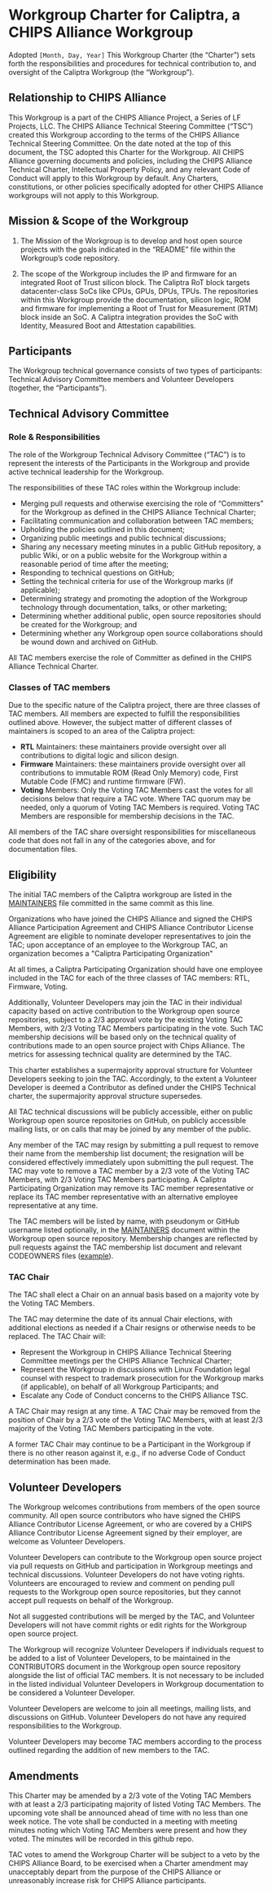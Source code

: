 # Workgroup Charter for Caliptra, a CHIPS Alliance Workgroup

Adopted `[Month, Day, Year]`
This Workgroup Charter (the “Charter”) sets forth the responsibilities and
procedures for technical contribution to, and oversight of the Caliptra
Workgroup (the “Workgroup”).

## Relationship to CHIPS Alliance

This Workgroup is a part of the CHIPS Alliance Project, a Series of LF Projects,
LLC.  The CHIPS Alliance Technical Steering Committee (“TSC”) created this
Workgroup according to the terms of the CHIPS Alliance Technical Steering
Committee.  On the date noted at the top of this document, the TSC adopted this
Charter for the Workgroup.  All CHIPS Alliance governing documents and policies,
including the CHIPS Alliance Technical Charter, Intellectual Property Policy,
and any relevant Code of Conduct will apply to this Workgroup by default. Any
Charters, constitutions, or other policies specifically adopted for other CHIPS
Alliance workgroups will not apply to this Workgroup.

## Mission & Scope of the Workgroup

1. The Mission of the Workgroup is to develop and host open source projects with
   the goals indicated in the “README” file within the Workgroup’s code
   repository.

2. The scope of the Workgroup includes the IP and firmware for an integrated
   Root of Trust silicon block. The Caliptra RoT block targets datacenter-class
   SoCs like CPUs, GPUs, DPUs, TPUs. The repositories within this Workgroup
   provide the documentation, silicon logic, ROM and firmware for implementing a
   Root of Trust for Measurement (RTM) block inside an SoC. A Caliptra
   integration provides the SoC with Identity, Measured Boot and Attestation
   capabilities.


## Participants

The Workgroup technical governance consists of two types of participants:
Technical Advisory Committee members and Volunteer Developers (together, the
“Participants”).

## Technical Advisory Committee

### Role & Responsibilities

The role of the Workgroup Technical Advisory Committee (“TAC”) is to represent
the interests of the Participants in the Workgroup and provide active technical
leadership for the Workgroup.

The responsibilities of these TAC roles within the Workgroup include:
- Merging pull requests and otherwise exercising the role of “Committers” for
  the Workgroup as defined in the CHIPS Alliance Technical Charter;
- Facilitating communication and collaboration between TAC members;
- Upholding the policies outlined in this document;
- Organizing public meetings and public technical discussions;
- Sharing any necessary meeting minutes in a public GitHub repository, a public
  Wiki, or on a public website for the Workgroup within a reasonable period of
  time after the meeting;
- Responding to technical questions on GitHub;
- Setting the technical criteria for use of the Workgroup marks (if applicable);
- Determining strategy and promoting the adoption of the Workgroup technology
  through documentation, talks, or other marketing;
- Determining whether additional public, open source repositories should be
  created for the Workgroup; and
- Determining whether any Workgroup open source collaborations should be wound
  down and archived on GitHub.

All TAC members exercise the role of Committer as defined in the CHIPS Alliance
Technical Charter.

### Classes of TAC members

Due to the specific nature of the Caliptra project, there are three classes of
TAC members. All members are expected to fulfill the responsibilities
outlined above. However, the subject matter of different classes of maintainers
is scoped to an area of the Caliptra project:

- **RTL** Maintainers: these maintainers provide oversight over all
  contributions to digital logic and silicon design.
- **Firmware** Maintainers: these maintainers provide oversight over all
  contributions to immutable ROM (Read Only Memory) code, First Mutable Code
  (FMC) and runtime firmware (FW).
- **Voting** Members: Only the Voting TAC Members cast the votes for all
  decisions below that require a TAC vote. Where TAC quorum may be needed, only
  a quorum of Voting TAC Members is required. Voting TAC Members are responsible
  for membership decisions in the TAC.

All members of the TAC share oversight responsibilities for miscellaneous code
that does not fall in any of the categories above, and for documentation files.

## Eligibility

The initial TAC members of the Caliptra workgroup are listed in the
[MAINTAINERS](MAINTAINERS.md) file committed in the same commit as this line.

Organizations who have joined the CHIPS Alliance and signed the CHIPS Alliance
Participation Agreement and CHIPS Alliance Contributor License Agreement are
eligible to nominate developer representatives to join the TAC; upon acceptance
of an employee to the Workgroup TAC, an organization becomes a "Caliptra
Participating Organization"

At all times, a Caliptra Participating Organization should have one employee
included in the TAC for each of the three classes of TAC members: RTL, Firmware,
Voting.

Additionally, Volunteer Developers may join the TAC in their individual capacity
based on active contribution to the Workgroup open source repositories, subject
to a 2/3 approval vote by the existing Voting TAC Members, with 2/3 Voting TAC
Members participating in the vote. Such TAC membership decisions will be based
only on the technical quality of contributions made to an open source project
with Chips Alliance. The metrics for assessing technical quality are determined
by the TAC.

This charter establishes a supermajority approval structure for Volunteer
Developers seeking to join the TAC. Accordingly, to the extent a Volunteer
Developer is deemed a Contributor as defined under the CHIPS Technical charter,
the supermajority approval structure supersedes.

All TAC technical discussions will be publicly accessible, either on public
Workgroup open source repositories on GitHub, on publicly accessible mailing
lists, or on calls that may be joined by any member of the public.

Any member of the TAC may resign by submitting a pull request to
remove their name from the membership list document; the resignation will be
considered effectively immediately upon submitting the pull request. The TAC may
vote to remove a TAC member by a 2/3 vote of the Voting TAC Members, with 2/3
Voting TAC Members participating. A Caliptra Participating Organization may
remove its TAC member representative or replace its TAC member representative
with an alternative employee representative at any time.

The TAC members will be listed by name, with pseudonym or GitHub username listed
optionally, in the [MAINTAINERS](MAINTAINERS.md) document within the Workgroup
open source repository. Membership changes are reflected by pull requests
against the TAC membership list document and relevant CODEOWNERS files
([example](CODEOWNERS)).

### TAC Chair

The TAC shall elect a Chair on an annual basis based on a majority vote by the
Voting TAC Members.

The TAC may determine the date of its annual Chair elections, with additional
elections as needed if a Chair resigns or otherwise needs to be replaced.  The
TAC Chair will:
- Represent the Workgroup in CHIPS Alliance Technical Steering Committee
  meetings per the CHIPS Alliance Technical Charter;
- Represent the Workgroup in discussions with Linux Foundation legal counsel
  with respect to trademark prosecution for the Workgroup marks (if applicable),
  on behalf of all Workgroup Participants; and
- Escalate any Code of Conduct concerns to the CHIPS Alliance TSC.

A TAC Chair may resign at any time. A TAC Chair may be removed from the position
of Chair by a 2/3 vote of the Voting TAC Members, with at least 2/3 majority of
the Voting TAC Members participating in the vote.

A former TAC Chair may continue to be a Participant in the Workgroup if there is
no other reason against it, e.g., if no adverse Code of Conduct determination
has been made.

## Volunteer Developers

The Workgroup welcomes contributions from members of the open source community.
All open source contributors who have signed the CHIPS Alliance Contributor
License Agreement, or who are covered by a CHIPS Alliance Contributor License
Agreement signed by their employer, are welcome as Volunteer Developers.

Volunteer Developers can contribute to the Workgroup open source project via
pull requests on GitHub and participation in Workgroup meetings and technical
discussions. Volunteer Developers do not have voting rights. Volunteers are
encouraged to review and comment on pending pull requests to the Workgroup open
source repositories, but they cannot accept pull requests on behalf of the
Workgroup.

Not all suggested contributions will be merged by the TAC, and Volunteer
Developers will not have commit rights or edit rights for the Workgroup open
source project.

The Workgroup will recognize Volunteer Developers if individuals request to be
added to a list of Volunteer Developers, to be maintained in the CONTRIBUTORS
document in the Workgroup open source repository alongside the list of official
TAC members. It is not necessary to be included in the listed individual
Volunteer Developers in Workgroup documentation to be considered a Volunteer
Developer.

Volunteer Developers are welcome to join all meetings, mailing lists, and
discussions on GitHub. Volunteer Developers do not have any required
responsibilities to the Workgroup.

Volunteer Developers may become TAC members according to the process outlined
regarding the addition of new members to the TAC.

## Amendments

This Charter may be amended by a 2/3 vote of the Voting TAC Members with at
least a 2/3 participating majority of listed Voting TAC Members. The upcoming
vote shall be announced ahead of time with no less than one week notice. The
vote shall be conducted in a meeting with meeting minutes noting which Voting
TAC Members were present and how they voted. The minutes will be recorded in
this github repo.

TAC votes to amend the Workgroup Charter will be subject to a veto by the CHIPS
Alliance Board, to be exercised when a Charter amendment may unacceptably depart
from the purpose of the CHIPS Alliance or unreasonably increase risk for CHIPS
Alliance participants.
